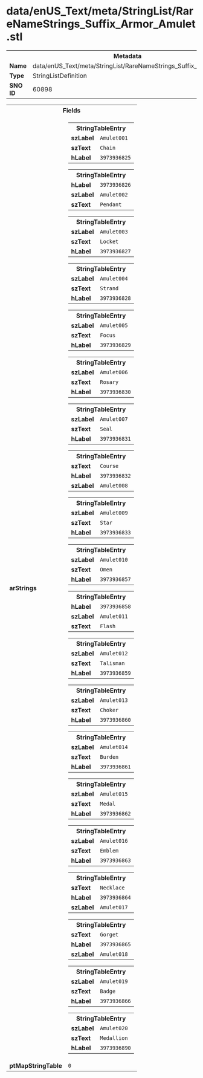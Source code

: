 <h1>data/enUS_Text/meta/StringList/RareNameStrings_Suffix_Armor_Amulet.stl</h1><table><tr><th colspan="100%">Metadata</th></tr><tr><td><b>Name</b></td><td>data/enUS_Text/meta/StringList/RareNameStrings_Suffix_Armor_Amulet.stl</td></tr><tr><td><b>Type</b></td><td>StringListDefinition</td></tr><tr><td><b>SNO ID</b></td><td>60898</td></tr></table>

<table><tr><th colspan="100%">Fields</th></tr><tr><td><b>arStrings</b></td><td><table><tr><th colspan="100%">StringTableEntry</th></tr><tr><td><b>szLabel</b></td><td><code>Amulet001</code></td></tr><tr><td><b>szText</b></td><td><code>Chain</code></td></tr><tr><td><b>hLabel</b></td><td><code>3973936825</code></td></tr></table>


<table><tr><th colspan="100%">StringTableEntry</th></tr><tr><td><b>hLabel</b></td><td><code>3973936826</code></td></tr><tr><td><b>szLabel</b></td><td><code>Amulet002</code></td></tr><tr><td><b>szText</b></td><td><code>Pendant</code></td></tr></table>


<table><tr><th colspan="100%">StringTableEntry</th></tr><tr><td><b>szLabel</b></td><td><code>Amulet003</code></td></tr><tr><td><b>szText</b></td><td><code>Locket</code></td></tr><tr><td><b>hLabel</b></td><td><code>3973936827</code></td></tr></table>


<table><tr><th colspan="100%">StringTableEntry</th></tr><tr><td><b>szLabel</b></td><td><code>Amulet004</code></td></tr><tr><td><b>szText</b></td><td><code>Strand</code></td></tr><tr><td><b>hLabel</b></td><td><code>3973936828</code></td></tr></table>


<table><tr><th colspan="100%">StringTableEntry</th></tr><tr><td><b>szLabel</b></td><td><code>Amulet005</code></td></tr><tr><td><b>szText</b></td><td><code>Focus</code></td></tr><tr><td><b>hLabel</b></td><td><code>3973936829</code></td></tr></table>


<table><tr><th colspan="100%">StringTableEntry</th></tr><tr><td><b>szLabel</b></td><td><code>Amulet006</code></td></tr><tr><td><b>szText</b></td><td><code>Rosary</code></td></tr><tr><td><b>hLabel</b></td><td><code>3973936830</code></td></tr></table>


<table><tr><th colspan="100%">StringTableEntry</th></tr><tr><td><b>szLabel</b></td><td><code>Amulet007</code></td></tr><tr><td><b>szText</b></td><td><code>Seal</code></td></tr><tr><td><b>hLabel</b></td><td><code>3973936831</code></td></tr></table>


<table><tr><th colspan="100%">StringTableEntry</th></tr><tr><td><b>szText</b></td><td><code>Course</code></td></tr><tr><td><b>hLabel</b></td><td><code>3973936832</code></td></tr><tr><td><b>szLabel</b></td><td><code>Amulet008</code></td></tr></table>


<table><tr><th colspan="100%">StringTableEntry</th></tr><tr><td><b>szLabel</b></td><td><code>Amulet009</code></td></tr><tr><td><b>szText</b></td><td><code>Star</code></td></tr><tr><td><b>hLabel</b></td><td><code>3973936833</code></td></tr></table>


<table><tr><th colspan="100%">StringTableEntry</th></tr><tr><td><b>szLabel</b></td><td><code>Amulet010</code></td></tr><tr><td><b>szText</b></td><td><code>Omen</code></td></tr><tr><td><b>hLabel</b></td><td><code>3973936857</code></td></tr></table>


<table><tr><th colspan="100%">StringTableEntry</th></tr><tr><td><b>hLabel</b></td><td><code>3973936858</code></td></tr><tr><td><b>szLabel</b></td><td><code>Amulet011</code></td></tr><tr><td><b>szText</b></td><td><code>Flash</code></td></tr></table>


<table><tr><th colspan="100%">StringTableEntry</th></tr><tr><td><b>szLabel</b></td><td><code>Amulet012</code></td></tr><tr><td><b>szText</b></td><td><code>Talisman</code></td></tr><tr><td><b>hLabel</b></td><td><code>3973936859</code></td></tr></table>


<table><tr><th colspan="100%">StringTableEntry</th></tr><tr><td><b>szLabel</b></td><td><code>Amulet013</code></td></tr><tr><td><b>szText</b></td><td><code>Choker</code></td></tr><tr><td><b>hLabel</b></td><td><code>3973936860</code></td></tr></table>


<table><tr><th colspan="100%">StringTableEntry</th></tr><tr><td><b>szLabel</b></td><td><code>Amulet014</code></td></tr><tr><td><b>szText</b></td><td><code>Burden</code></td></tr><tr><td><b>hLabel</b></td><td><code>3973936861</code></td></tr></table>


<table><tr><th colspan="100%">StringTableEntry</th></tr><tr><td><b>szLabel</b></td><td><code>Amulet015</code></td></tr><tr><td><b>szText</b></td><td><code>Medal</code></td></tr><tr><td><b>hLabel</b></td><td><code>3973936862</code></td></tr></table>


<table><tr><th colspan="100%">StringTableEntry</th></tr><tr><td><b>szLabel</b></td><td><code>Amulet016</code></td></tr><tr><td><b>szText</b></td><td><code>Emblem</code></td></tr><tr><td><b>hLabel</b></td><td><code>3973936863</code></td></tr></table>


<table><tr><th colspan="100%">StringTableEntry</th></tr><tr><td><b>szText</b></td><td><code>Necklace</code></td></tr><tr><td><b>hLabel</b></td><td><code>3973936864</code></td></tr><tr><td><b>szLabel</b></td><td><code>Amulet017</code></td></tr></table>


<table><tr><th colspan="100%">StringTableEntry</th></tr><tr><td><b>szText</b></td><td><code>Gorget</code></td></tr><tr><td><b>hLabel</b></td><td><code>3973936865</code></td></tr><tr><td><b>szLabel</b></td><td><code>Amulet018</code></td></tr></table>


<table><tr><th colspan="100%">StringTableEntry</th></tr><tr><td><b>szLabel</b></td><td><code>Amulet019</code></td></tr><tr><td><b>szText</b></td><td><code>Badge</code></td></tr><tr><td><b>hLabel</b></td><td><code>3973936866</code></td></tr></table>


<table><tr><th colspan="100%">StringTableEntry</th></tr><tr><td><b>szLabel</b></td><td><code>Amulet020</code></td></tr><tr><td><b>szText</b></td><td><code>Medallion</code></td></tr><tr><td><b>hLabel</b></td><td><code>3973936890</code></td></tr></table>


</td></tr><tr><td><b>ptMapStringTable</b></td><td><code>0</code></td></tr></table>

